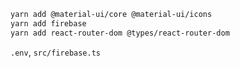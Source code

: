```zsh
yarn add @material-ui/core @material-ui/icons
yarn add firebase
yarn add react-router-dom @types/react-router-dom
```

`.env`, `src/firebase.ts`
